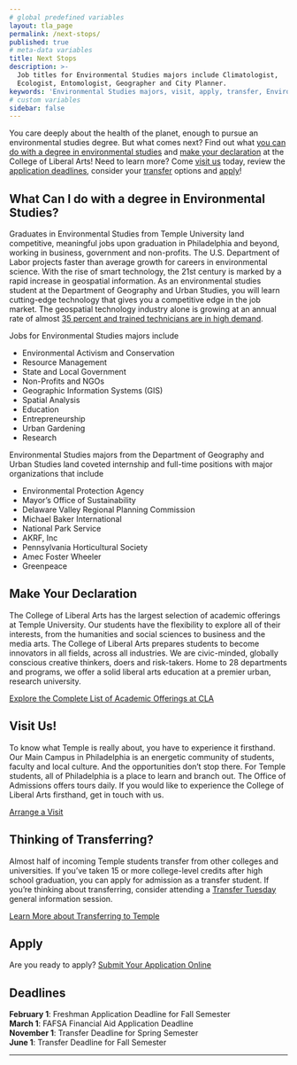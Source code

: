 ```yaml
---
# global predefined variables
layout: tla_page
permalink: /next-stops/
published: true
# meta-data variables
title: Next Stops
description: >-
  Job titles for Environmental Studies majors include Climatologist,
  Ecologist, Entomologist, Geographer and City Planner.
keywords: 'Environmental Studies majors, visit, apply, transfer, Environmental Studies careers'
# custom variables
sidebar: false
---
```

You care deeply about the health of the planet, enough to pursue an environmental studies degree. But what comes next? Find out what [you can do with a degree in environmental studies](#what-can-I-do-with-a-degree-in-environmental-studies?) and [make your declaration](#make-your-declaration) at the College of Liberal Arts! Need to learn more? Come [visit us](#visit-us) today, review the [application deadlines](#deadlines), consider your [transfer](#thinking-of-transferring) options and [apply](#apply)!

## What Can I do with a degree in Environmental Studies?
Graduates in Environmental Studies from Temple University land competitive, meaningful jobs upon graduation in Philadelphia and beyond, working in business, government and non-profits. The U.S. Department of Labor projects faster than average growth for careers in environmental science. With the rise of smart technology, the 21st century is marked by a rapid increase in geospatial information. As an environmental studies student at the Department of Geography and Urban Studies, you will learn cutting-edge technology that gives you a competitive edge in the job market. The geospatial technology industry alone is growing at an annual rate of almost [35 percent and trained technicians are in high demand](https://www.doleta.gov/brg/indprof/geospatial_profile.cfm).

Jobs for Environmental Studies majors include

- Environmental Activism and Conservation
- Resource Management
- State and Local Government
- Non-Profits and NGOs
- Geographic Information Systems (GIS)
- Spatial Analysis
- Education
- Entrepreneurship
- Urban Gardening
- Research

Environmental Studies majors from the Department of Geography and Urban Studies land coveted internship and full-time positions with major organizations that include

- Environmental Protection Agency
- Mayor’s Office of Sustainability
- Delaware Valley Regional Planning Commission
- Michael Baker International
- National Park Service
- AKRF, Inc
- Pennsylvania Horticultural Society
- Amec Foster Wheeler
- Greenpeace

## Make Your Declaration
The College of Liberal Arts has the largest selection of academic offerings at Temple University. Our students have the flexibility to explore all of their interests, from the humanities and social sciences to business and the media arts. The College of Liberal Arts prepares students to become innovators in all fields, across all industries. We are civic-minded, globally conscious creative thinkers, doers and risk-takers. Home to 28 departments and programs, we offer a solid liberal arts education at a premier urban, research university.

[Explore the Complete List of Academic Offerings at CLA](https://liberalarts.temple.edu/)

## Visit Us!
To know what Temple is really about, you have to experience it firsthand. Our Main Campus in Philadelphia is an energetic community of students, faculty and local culture. And the opportunities don’t stop there. For Temple students, all of Philadelphia is a place to learn and branch out. The Office of Admissions offers tours daily. If you would like to experience the College of Liberal Arts firsthand, get in touch with us.

[Arrange a Visit](http://admissions.temple.edu/visit)

## Thinking of Transferring?
Almost half of incoming Temple students transfer from other colleges and universities. If you’ve taken 15 or more college-level credits after high school graduation, you can apply for admission as a transfer student. If you’re thinking about transferring, consider attending a [Transfer Tuesday](http://admissions.temple.edu/visit/transfer-tuesday) general information session.

[Learn More about Transferring to Temple](http://admissions.temple.edu/visit/transfer-tuesday)

## Apply
Are you ready to apply? [Submit Your Application Online](http://admissions.temple.edu/apply)

## Deadlines
**February 1**: Freshman Application Deadline for Fall Semester<br/>
**March 1**: FAFSA Financial Aid Application Deadline<br/>
**November 1**: Transfer Deadline for Spring Semester<br/>
**June 1**: Transfer Deadline for Fall Semester<br/>

___

<script type="text/javascript" src="https://form.jotform.com/jsform/81065159888167"></script>
